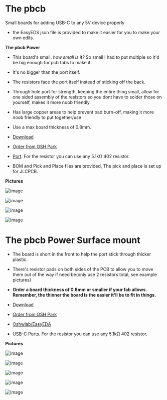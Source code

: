# The pbcb  
Small boards for adding USB-C to any 5V device properly  
- the EasyEDS json file is provided to make it easier for you to make your own edits.


**The pbcb Power**  
- This board's small. *how small is it?* So small I had to put multiple so it'd be big enough for pcb fabs to make it.
- It's no bigger than the port itself.  
- The resistors face the port itself instead of sticking off the back.  
- Through hole port for strength, keeping the entire thing small, allow for one sided assembly of the resistors so you dont have to solder those on yourself, makes it more noob friendly.  
- Has large copper areas to help prevent pad burn-off, making it more noob friendly to put together/use  
- Use a max board thickness of 0.8mm.  

- [Download](https://github.com/pbanj/pbcb/blob/main/The%20pbcb%20Power.zip)
- [Order from OSH Park](https://oshpark.com/shared_projects/f7lJkjNo)
- [Port](https://www.lcsc.com/product-detail/_Yuandi-_C2689839.html). For the resistor you can use any 5.1kΩ 402 resistor.  
- BOM and Pick and Place files are provided, The pick and place is set up for JLCPCB. 


**Pictures**  

![image](https://user-images.githubusercontent.com/17306233/213066329-d621c4e2-4a4a-4c03-8e37-f3bb458ea95d.png)  

![image](https://user-images.githubusercontent.com/17306233/213066357-0ecba34b-d6b3-496a-b827-963584bd396d.png) 

![image](https://user-images.githubusercontent.com/17306233/209750837-680fe8ae-5b7b-4f0e-8a04-4e5082d35264.png)  

![image](https://user-images.githubusercontent.com/17306233/209750861-307ad4c8-f484-4c41-9fb5-67a7ca2e0a1d.png)




# The pbcb Power Surface mount  
- The board is short in the front to help the port stick through thicker plastic.
- There's resistor pads on both sides of the PCB to allow you to move them out of the way if need be(only use 2 resistors total, see example pictures)  

- **Order a board thickness of 0.8mm or smaller if your fab allows. Remember, the thinner the board is the easier it'll be to fit in things.**  
- [Download](https://github.com/pbanj/pbcb/blob/main/The%20pbcb%20Power%20SMD.zip)  
- [Order from OSH Park](https://oshpark.com/shared_projects/IqXttbLq)  
- [Oshwlab/EasyEDA](https://oshwlab.com/pbanj/usbc-all-the-things)  
- [USB-C Ports](https://a.aliexpress.com/_mrkukGI). For the resistor you can use any 5.1kΩ 402 resistor.   

**Pictures**  

![image](https://user-images.githubusercontent.com/17306233/213314654-8a9f9c3c-f322-41b4-b647-3cb5bf733c09.png)  

![image](https://user-images.githubusercontent.com/17306233/213314699-cd63fbaa-b9e6-48ee-a779-da8c4c9eeb1c.png)

![image](https://user-images.githubusercontent.com/17306233/213314752-11096abc-7021-4bd3-84f4-6723e8037ed0.png)  

![image](https://user-images.githubusercontent.com/17306233/213314803-6a4cf2ad-dd44-41a6-a720-4bb5e9bd584c.png)  

![image](https://user-images.githubusercontent.com/17306233/213314836-100d841c-a207-422d-a816-e5dcd318193c.png)

